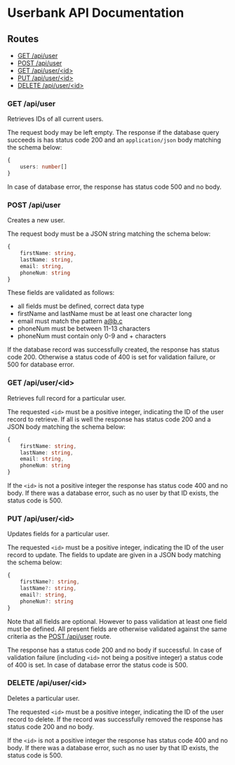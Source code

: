 # Userbank API Documentation

## Routes

- [GET /api/user](#get-apiuser)
- [POST /api/user](#post-apiuser)
- [GET /api/user/\<id\>](#get-apiuserid)
- [PUT /api/user/\<id\>](#put-apiuserid)
- [DELETE /api/user/\<id\>](#delete-apiuserid)

### GET /api/user

Retrieves IDs of all current users.

The request body may be left empty. The response if the database query
succeeds is has status code 200 and an `application/json` body matching
the schema below:
```typescript
{
    users: number[]
}
```
In case of database error, the response has status code 500 and no body.

### POST /api/user

Creates a new user.

The request body must be a JSON string matching the schema below:
```typescript
{
    firstName: string,
    lastName: string,
    email: string,
    phoneNum: string
}
```
These fields are validated as follows:
- all fields must be defined, correct data type
- firstName and lastName must be at least one character long
- email must match the pattern a@b.c
- phoneNum must be between 11-13 characters
- phoneNum must contain only 0-9 and + characters

If the database record was successfully created, the response has status
code 200. Otherwise a status code of 400 is set for validation failure,
or 500 for database error.

### GET /api/user/\<id\>

Retrieves full record for a particular user.

The requested `<id>` must be a positive integer, indicating the ID of
the user record to retrieve. If all is well the response has status
code 200 and a JSON body matching the schema below:
```typescript
{
    firstName: string,
    lastName: string,
    email: string,
    phoneNum: string
}
```

If the `<id>` is not a positive integer the response has status code
400 and no body. If there was a database error, such as no user by that
ID exists, the status code is 500.

### PUT /api/user/\<id\>

Updates fields for a particular user.

The requested `<id>` must be a positive integer, indicating the ID of
the user record to update. The fields to update are given in a JSON body
matching the schema below:
```typescript
{
    firstName?: string,
    lastName?: string,
    email?: string,
    phoneNum?: string
}
```
Note that all fields are optional. However to pass validation at least
one field must be defined. All present fields are otherwise validated
against the same criteria as the [POST /api/user](#post-apiuser) route.

The response has a status code 200 and no body if successful. In case of
validation failure (including `<id>` not being a positive integer) a
status code of 400 is set. In case of database error the status code is
500.

### DELETE /api/user/\<id\>

Deletes a particular user.

The requested `<id>` must be a positive integer, indicating the ID of
the user record to delete. If the record was successfully removed the
response has status code 200 and no body.

If the `<id>` is not a positive integer the response has status code
400 and no body. If there was a database error, such as no user by that
ID exists, the status code is 500.

